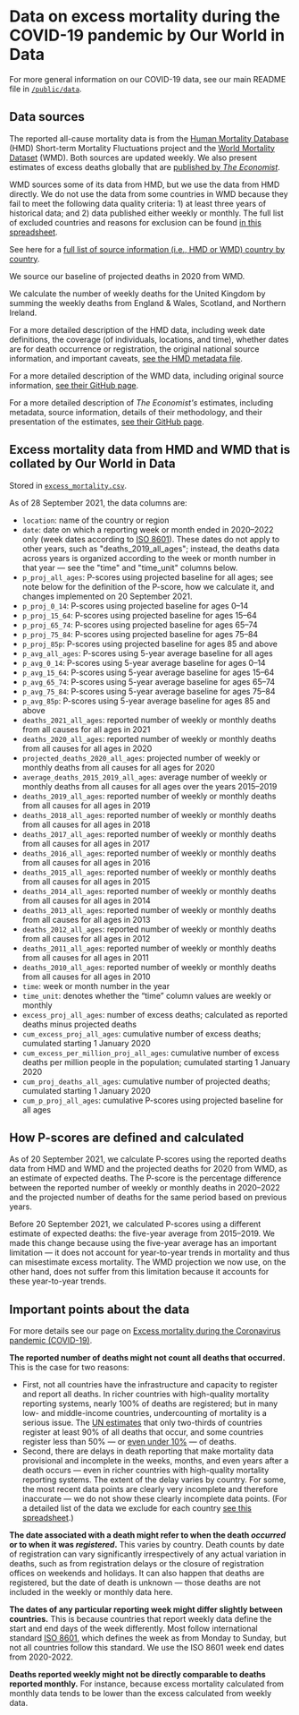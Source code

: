 # Data on excess mortality during the COVID-19 pandemic by Our World in Data

For more general information on our COVID-19 data, see our main README file in [`/public/data`](https://github.com/owid/covid-19-data/tree/master/public/data).

## Data sources

The reported all-cause mortality data is from the [Human Mortality Database](https://www.mortality.org/) (HMD) Short-term Mortality Fluctuations project and the [World Mortality Dataset](https://github.com/akarlinsky/world_mortality) (WMD). Both sources are updated weekly. We also present estimates of excess deaths globally that are [published by _The Economist_](https://github.com/TheEconomist/covid-19-the-economist-global-excess-deaths-model).

WMD sources some of its data from HMD, but we use the data from HMD directly. We do not use the data from some countries in WMD because they fail to meet the following data quality criteria: 1) at least three years of historical data; and 2) data published either weekly or monthly. The full list of excluded countries and reasons for exclusion can be found [in this spreadsheet](https://docs.google.com/spreadsheets/d/1JPMtzsx-smO3_K4ReK_HMeuVLEzVZ71qHghSuAfG788/edit?usp=sharing).

See here for a [full list of source information (i.e., HMD or WMD) country by country](https://ourworldindata.org/excess-mortality-covid#source-information-country-by-country).

We source our baseline of projected deaths in 2020 from WMD.

We calculate the number of weekly deaths for the United Kingdom by summing the weekly deaths from England & Wales, Scotland, and Northern Ireland.

For a more detailed description of the HMD data, including week date definitions, the coverage (of individuals, locations, and time), whether dates are for death occurrence or registration, the original national source information, and important caveats, [see the HMD metadata file](https://www.mortality.org/Public/STMF_DOC/STMFmetadata.pdf).

For a more detailed description of the WMD data, including original source information, [see their GitHub page](https://github.com/akarlinsky/world_mortality).

For a more detailed description of _The Economist's_ estimates, including metadata, source information, details of their methodology, and their presentation of the estimates, [see their GitHub page](https://github.com/TheEconomist/covid-19-the-economist-global-excess-deaths-model).

## Excess mortality data from HMD and WMD that is collated by Our World in Data

Stored in [`excess_mortality.csv`](https://github.com/owid/covid-19-data/blob/master/public/data/excess_mortality/excess_mortality.csv).

As of 28 September 2021, the data columns are:

- `location`: name of the country or region
- `date`: date on which a reporting week or month ended in 2020–2022 only (week dates according to [ISO 8601](https://en.wikipedia.org/wiki/ISO_week_date)). These dates do not apply to other years, such as "deaths_2019_all_ages"; instead, the deaths data across years is organized according to the week or month number in that year — see the "time" and "time_unit" columns below.
- `p_proj_all_ages`: P-scores using projected baseline for all ages; see note below for the definition of the P-score, how we calculate it, and changes implemented on 20 September 2021.
- `p_proj_0_14`: P-scores using projected baseline for ages 0–14
- `p_proj_15_64`: P-scores using projected baseline for ages 15–64
- `p_proj_65_74`: P-scores using projected baseline for ages 65–74
- `p_proj_75_84`: P-scores using projected baseline for ages 75–84
- `p_proj_85p`: P-scores using projected baseline for ages 85 and above
- `p_avg_all_ages`: P-scores using 5-year average baseline for all ages
- `p_avg_0_14`: P-scores using 5-year average baseline for ages 0–14
- `p_avg_15_64`: P-scores using 5-year average baseline for ages 15–64
- `p_avg_65_74`: P-scores using 5-year average baseline for ages 65–74
- `p_avg_75_84`: P-scores using 5-year average baseline for ages 75–84
- `p_avg_85p`: P-scores using 5-year average baseline for ages 85 and above
- `deaths_2021_all_ages`: reported number of weekly or monthly deaths from all causes for all ages in 2021
- `deaths_2020_all_ages`: reported number of weekly or monthly deaths from all causes for all ages in 2020
- `projected_deaths_2020_all_ages`: projected number of weekly or monthly deaths from all causes for all ages for 2020
- `average_deaths_2015_2019_all_ages`: average number of weekly or monthly deaths from all causes for all ages over the years 2015–2019
- `deaths_2019_all_ages`: reported number of weekly or monthly deaths from all causes for all ages in 2019
- `deaths_2018_all_ages`: reported number of weekly or monthly deaths from all causes for all ages in 2018
- `deaths_2017_all_ages`: reported number of weekly or monthly deaths from all causes for all ages in 2017
- `deaths_2016_all_ages`: reported number of weekly or monthly deaths from all causes for all ages in 2016
- `deaths_2015_all_ages`: reported number of weekly or monthly deaths from all causes for all ages in 2015
- `deaths_2014_all_ages`: reported number of weekly or monthly deaths from all causes for all ages in 2014
- `deaths_2013_all_ages`: reported number of weekly or monthly deaths from all causes for all ages in 2013
- `deaths_2012_all_ages`: reported number of weekly or monthly deaths from all causes for all ages in 2012
- `deaths_2011_all_ages`: reported number of weekly or monthly deaths from all causes for all ages in 2011
- `deaths_2010_all_ages`: reported number of weekly or monthly deaths from all causes for all ages in 2010
- `time`: week or month number in the year
- `time_unit`: denotes whether the “time” column values are weekly or monthly
- `excess_proj_all_ages`: number of excess deaths; calculated as reported deaths minus projected deaths
- `cum_excess_proj_all_ages`: cumulative number of excess deaths; cumulated starting 1 January 2020
- `cum_excess_per_million_proj_all_ages`: cumulative number of excess deaths per million people in the population; cumulated starting 1 January 2020
- `cum_proj_deaths_all_ages`: cumulative number of projected deaths; cumulated starting 1 January 2020
- `cum_p_proj_all_ages`: cumulative P-scores using projected baseline for all ages

## How P-scores are defined and calculated

As of 20 September 2021, we calculate P-scores using the reported deaths data from HMD and WMD and the projected deaths for 2020 from WMD, as an estimate of expected deaths. The P-score is the percentage difference between the reported number of weekly or monthly deaths in 2020–2022 and the projected number of deaths for the same period based on previous years.

Before 20 September 2021, we calculated P-scores using a different estimate of expected deaths: the five-year average from 2015–2019. We made this change because using the five-year average has an important limitation — it does not account for year-to-year trends in mortality and thus can misestimate excess mortality. The WMD projection we now use, on the other hand, does not suffer from this limitation because it accounts for these year-to-year trends.

## Important points about the data

For more details see our page on [Excess mortality during the Coronavirus pandemic (COVID-19)](https://ourworldindata.org/excess-mortality-covid).

**The reported number of deaths might not count all deaths that occurred.** This is the case for two reasons:

- First, not all countries have the infrastructure and capacity to register and report all deaths. In richer countries with high-quality mortality reporting systems, nearly 100% of deaths are registered; but in many low- and middle-income countries, undercounting of mortality is a serious issue. The [UN estimates](https://unstats.un.org/unsd/demographic-social/crvs/#coverage) that only two-thirds of countries register at least 90% of all deaths that occur, and some countries register less than 50% — or [even under 10%](https://www.bbc.com/news/world-africa-55674139) — of deaths.
- Second, there are delays in death reporting that make mortality data provisional and incomplete in the weeks, months, and even years after a death occurs — even in richer countries with high-quality mortality reporting systems. The extent of the delay varies by country. For some, the most recent data points are clearly very incomplete and therefore inaccurate — we do not show these clearly incomplete data points. (For a detailed list of the data we exclude for each country [see this spreadsheet](https://docs.google.com/spreadsheets/d/1Z_mnVOvI9GVLiJRG1_3ond-Vs1GTseHVv1w-pF2o6Bs/edit?usp=sharing).)

**The date associated with a death might refer to when the death _occurred_ or to when it was _registered_.** This varies by country. Death counts by date of registration can vary significantly irrespectively of any actual variation in deaths, such as from registration delays or the closure of registration offices on weekends and holidays. It can also happen that deaths are registered, but the date of death is unknown — those deaths are not included in the weekly or monthly data here.

**The dates of any particular reporting week might differ slightly between countries.** This is because countries that report weekly data define the start and end days of the week differently. Most follow international standard [ISO 8601](https://en.wikipedia.org/wiki/ISO_week_date), which defines the week as from Monday to Sunday, but not all countries follow this standard. We use the ISO 8601 week end dates from 2020-2022.

**Deaths reported weekly might not be directly comparable to deaths reported monthly.** For instance, because excess mortality calculated from monthly data tends to be lower than the excess calculated from weekly data.
